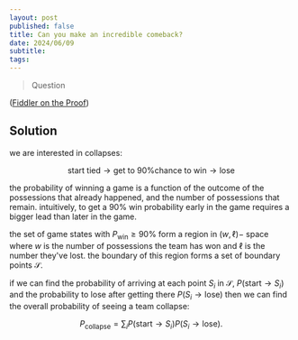 ```yaml
---
layout: post
published: false
title: Can you make an incredible comeback?
date: 2024/06/09
subtitle: 
tags:
---
```


>Question

<!--more-->

([Fiddler on the Proof](URL))

## Solution

we are interested in collapses:

$$ \text{start tied} \rightarrow \text{get to 90\% chance to win} \rightarrow \text{lose} $$

the probability of winning a game is a function of the outcome of the possessions that already happened, and the number of possessions that remain. intuitively, to get a $90\%$ win probability early in the game requires a bigger lead than later in the game. 

the set of game states with $P_\text{win} \geq 90\%$ form a region in $(w,\ell)-$ space where $w$ is the number of possessions the team has won and $\ell$ is the number they've lost. the boundary of this region forms a set of boundary points $\mathcal{S}.$

if we can find the probability of arriving at each point $S_i$ in $\mathcal{S},$ $P(\text{start} \rightarrow S_i)$ and the probability to lose after getting there $P(S_i\rightarrow\text{lose})$ then we can find the overall probability of seeing a team collapse:

$$ P_\text{collapse} = \sum_i P(\text{start} \rightarrow S_i) P(S_i\rightarrow\text{lose}). $$

<br>
